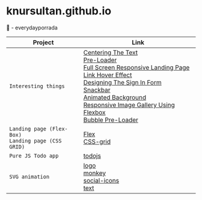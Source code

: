 # knursultan.github.io
🥋 - everydayporrada


| Project | Link |
| --- | --- |
| `Interesting things` | [Centering The Text](https://knursultan.github.io/interesting%20things/Centering%20The%20Text%20%7C%20HTML%20&%20CSS/)<br/> [Pre-Loader](https://knursultan.github.io/interesting%20things/Simple%20Pre-Loader%20Using%20CSS%20%7C%20HTML%20&%20CSS/)<br/> [Full Screen Responsive Landing Page](https://knursultan.github.io/interesting%20things/Full%20Screen%20Responsive%20Landing%20Page/)<br/> [Link Hover Effect](https://knursultan.github.io/interesting%20things/Cool%20Link%20Hover%20Effect%20%7C%20HTML%20&%20CSS/)<br/> [Designing The Sign In Form](https://knursultan.github.io/interesting%20things/Designing%20The%20Sign%20In%20Form%20%7C%20HTML%20&%20CSS/)<br/> [Snackbar](https://knursultan.github.io/interesting%20things/Creating%20Snackbars%20%7C%20HTML,%20CSS%20&%20JavaScript/)<br/> [Animated Background](https://knursultan.github.io/interesting%20things/Animated%20Background%20%7C%20HTML%20&%20CSS/)<br/> [Responsive Image Gallery Using Flexbox](https://knursultan.github.io/interesting%20things/Responsive%20Image%20Gallery%20Using%20Flexbox%20%7C%20HTML%20&%20CSS/)<br/> [Bubble Pre-Loader](https://knursultan.github.io/interesting%20things/CSS%20Bubble%20Pre-Loader%20%7C%20HTML%20&%20CSS/) |
| `Landing page (Flex-Box)`<br/> `Landing page (CSS GRID)`| [Flex](https://knursultan.github.io/flex/)<br/> [CSS-grid](https://knursultan.github.io/portfolio-with-css-grid-start/)|
| `Pure JS Todo app` | [todojs](https://knursultan.github.io/TODOJS/)|
| `SVG animation`| [logo](https://knursultan.github.io/svg-animation/logo/)<br/> [monkey](https://knursultan.github.io/svg-animation/monkey/)<br/> [social-icons](https://knursultan.github.io/svg-animation/social-icons/)<br/> [text](https://knursultan.github.io/svg-animation/text/)|
